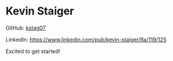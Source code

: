 # Kevin Staiger

GitHub: [kstag07](http://github.com/kstag07)


LinkedIn: https://www.linkedin.com/pub/kevin-staiger/8a/119/125

Excited to get started!
